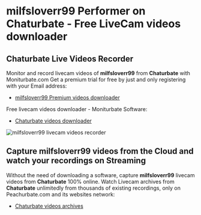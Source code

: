 # milfsloverr99 Performer on Chaturbate - Free LiveCam videos downloader

## Chaturbate Live Videos Recorder

Monitor and record livecam videos of **milfsloverr99** from **Chaturbate** with Moniturbate.com
Get a premium trial for free by just and only registering with your Email address:
* [milfsloverr99 Premium videos downloader](https://moniturbate.com/request-demo-licence-key.html)

Free livecam videos downloader - Moniturbate Software:
* [Chaturbate videos downloader](https://moniturbate.com/moniturbate-download-software.html)

![milfsloverr99 livecam videos recorder](https://peachurnet.com/templates/moniturbate-software.png)


## Capture milfsloverr99 videos from the Cloud and watch your recordings on Streaming

Without the need of downloading a software, capture **milfsloverr99** livecam videos from **Chaturbate** 100% online.
Watch Livecam archives from **Chaturbate** unlimitedly from thousands of existing recordings, only on Peachurbate.com and its websites network:
* [Chaturbate videos archives](https://peachurnet.com/)
